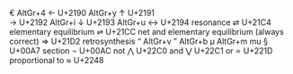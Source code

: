 €			AltGr+4
←	U+2190	AltGr+y
↑	U+2191	
→	U+2192	AltGr+i
↓	U+2193	AltGr+u
↔	U+2194				resonance
⇄	U+21C4				elementary equilibrium
⇌	U+21CC				net and elementary equilibrium (always correct)
⇒	U+21D2				retrosynthesis
“			AltGr+v
”			AltGr+b
µ			AltGr+m		mu
§	U+00A7				section
¬	U+00AC				not
⋀	U+22C0				and
⋁	U+22C1				or
∝	U+221D				proportional to
≈	U+2248

